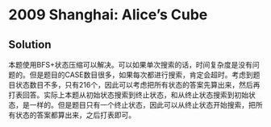 # 2009 Shanghai: Alice’s Cube
## Solution

本题使用BFS+状态压缩可以解决。可以如果单次搜索的话，时间复杂度是没有问题的。但是题目的CASE数目很多，如果每次都进行搜索，肯定会超时。考虑到题目状态数目不多，只有216个，因此可以考虑把所有状态的答案先算出来，然后再打表回答。实际上本题从初始状态搜索到终止状态，和从终止状态搜索到初始状态，是一样的。但是题目只有一个终止状态，因此可以从终止状态开始搜索，把所有状态的答案都算出来，之后打表即可。
